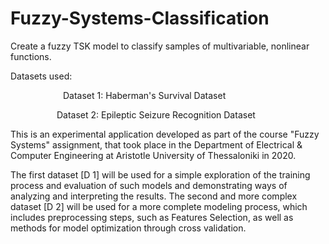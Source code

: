 # Fuzzy-Systems-Classification

Create a fuzzy TSK model to classify samples of multivariable, nonlinear functions.

Datasets used:

      Dataset 1: Haberman's Survival Dataset

      Dataset 2: Epileptic Seizure Recognition Dataset

This is an experimental application developed as part of the course "Fuzzy Systems" assignment, that took place in the Department of Electrical & Computer Engineering at Aristotle University of Thessaloniki in 2020.

The first dataset [D 1] will be used for a simple exploration of the training process and evaluation of such models and demonstrating ways of analyzing and interpreting the results. The second and more complex dataset [D 2] will be used for a more complete modeling process, which includes preprocessing steps, such as Features Selection, as well as methods for model optimization through cross validation.
